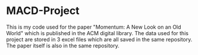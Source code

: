# MACD-Project
This is my code used for the paper "Momentum: A New Look on an Old World" which is published in the ACM digital library.
The data used for this project are stored in 3 excel files which are all saved in the same repository.
The paper itself is also in the same repository.
